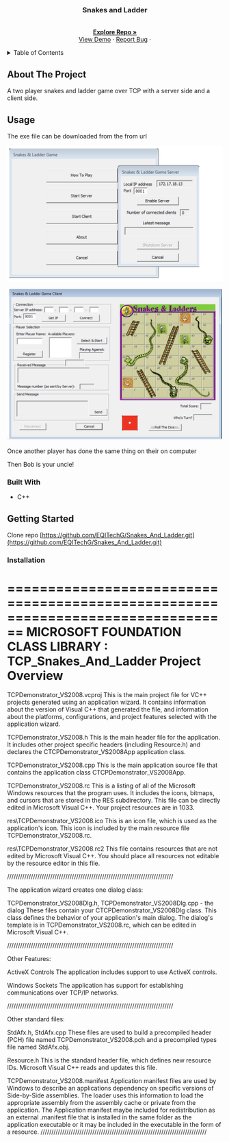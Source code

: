 


<!-- PROJECT LOGO -->
<br />
<div align="center">
  <a href="https://github.com/EQITechG/Snakes_And_Ladder">
  </a>

<h3 align="center">Snakes and Ladder </h3>

  <p align="center">
    <br />
    <a href="https://github.com/EQITechG/Snakes_And_Ladder"><strong>Explore Repo »</strong></a>
    <br />
    <a href="https://drive.google.com/file/d/1kcnb1Zl-Gk08B9sc6_5_mrI_uN16NvjN/view?usp=sharing">View Demo</a>
    ·
    <a href="https://github.com/EQITechG/Snakes_And_Ladder/issues">Report Bug</a>
    ·
  </p>
</div>



<!-- TABLE OF CONTENTS -->
<details>
  <summary>Table of Contents</summary>
  <ol>
    <li>
      <a href="#about-the-project">About The Project</a>
      <ul>
        <li><a href="#usage">Usage</a></li>
        <li><a href="#built-with">Built With</a></li>
      </ul>
    </li>
    <li>
      <a href="#getting-started">Getting Started</a>
      <ul>
        <li><a href="#installation">Installation</a></li>
      </ul>
    </li>
  </ol>
</details>



<!-- ABOUT THE PROJECT -->
## About The Project

A two player snakes and ladder game over TCP with a server side and a client side.

<!-- USAGE EXAMPLES -->
## Usage

The exe file can be downloaded from the from url

![Server side is activated accoirding the local intranet IP or dedicated IP for the internet](image.png)

![Client side is activated according to the server side](image-1.png)

Once another player has done the same thing on their on computer

Then Bob is your uncle!

### Built With

* C++


<!-- GETTING STARTED -->
## Getting Started

Clone repo [https://github.com/EQITechG/Snakes_And_Ladder.git](https://github.com/EQITechG/Snakes_And_Ladder.git)

### Installation


================================================================================
    MICROSOFT FOUNDATION CLASS LIBRARY : TCP_Snakes_And_Ladder Project Overview 
===============================================================================



TCPDemonstrator_VS2008.vcproj
    This is the main project file for VC++ projects generated using an application wizard.
    It contains information about the version of Visual C++ that generated the file, and
    information about the platforms, configurations, and project features selected with the
    application wizard.

TCPDemonstrator_VS2008.h
    This is the main header file for the application.  It includes other
    project specific headers (including Resource.h) and declares the
    CTCPDemonstrator_VS2008App application class.

TCPDemonstrator_VS2008.cpp
    This is the main application source file that contains the application
    class CTCPDemonstrator_VS2008App.

TCPDemonstrator_VS2008.rc
    This is a listing of all of the Microsoft Windows resources that the
    program uses.  It includes the icons, bitmaps, and cursors that are stored
    in the RES subdirectory.  This file can be directly edited in Microsoft
    Visual C++. Your project resources are in 1033.

res\TCPDemonstrator_VS2008.ico
    This is an icon file, which is used as the application's icon.  This
    icon is included by the main resource file TCPDemonstrator_VS2008.rc.

res\TCPDemonstrator_VS2008.rc2
    This file contains resources that are not edited by Microsoft
    Visual C++. You should place all resources not editable by
    the resource editor in this file.


/////////////////////////////////////////////////////////////////////////////

The application wizard creates one dialog class:

TCPDemonstrator_VS2008Dlg.h, TCPDemonstrator_VS2008Dlg.cpp - the dialog
    These files contain your CTCPDemonstrator_VS2008Dlg class.  This class defines
    the behavior of your application's main dialog.  The dialog's template is
    in TCPDemonstrator_VS2008.rc, which can be edited in Microsoft Visual C++.


/////////////////////////////////////////////////////////////////////////////

Other Features:

ActiveX Controls
    The application includes support to use ActiveX controls.

Windows Sockets
    The application has support for establishing communications over TCP/IP networks.

/////////////////////////////////////////////////////////////////////////////

Other standard files:

StdAfx.h, StdAfx.cpp
    These files are used to build a precompiled header (PCH) file
    named TCPDemonstrator_VS2008.pch and a precompiled types file named StdAfx.obj.

Resource.h
    This is the standard header file, which defines new resource IDs.
    Microsoft Visual C++ reads and updates this file.

TCPDemonstrator_VS2008.manifest
	Application manifest files are used by Windows to describe an applications
	dependency on specific versions of Side-by-Side assemblies. The loader uses this
	information to load the appropriate assembly from the assembly cache or private
	from the application. The Application manifest  maybe included for redistribution
	as an external .manifest file that is installed in the same folder as the application
	executable or it may be included in the executable in the form of a resource.
/////////////////////////////////////////////////////////////////////////////











